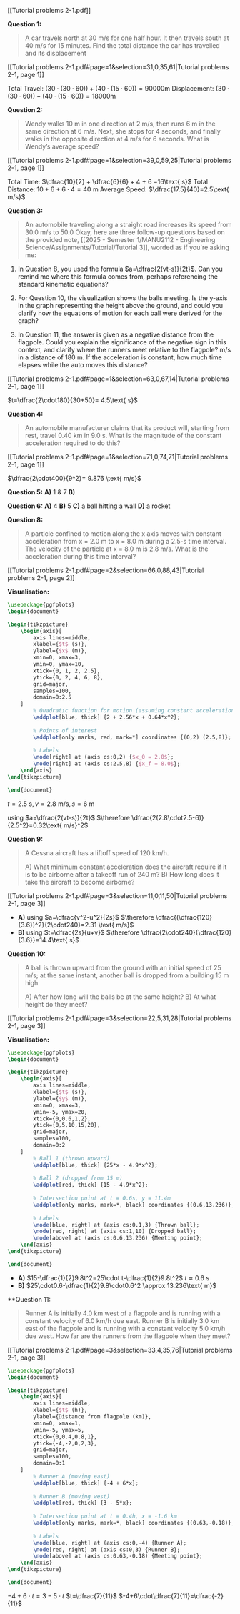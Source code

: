 [[Tutorial problems 2-1.pdf]]

**Question 1:**
> A car travels north at 30 m/s for one half hour. It then travels south at 40 m/s for 15 minutes. Find the total distance the car has travelled and its displacement

[[Tutorial problems 2-1.pdf#page=1&selection=31,0,35,61|Tutorial problems 2-1, page 1]]

Total Travel: $(30\cdot(30\cdot60)) + (40\cdot(15\cdot60))= 90000\text{m}$
Displacement: $(30\cdot(30\cdot60))-(40\cdot(15\cdot60))= 18000\text{m}$

**Question 2:**
> Wendy walks 10 m in one direction at 2 m/s, then runs 6 m in the same direction at 6 m/s. Next, she stops for 4 seconds, and finally walks in the opposite direction at 4 m/s for 6 seconds. What is Wendy’s average speed?

[[Tutorial problems 2-1.pdf#page=1&selection=39,0,59,25|Tutorial problems 2-1, page 1]]

Total Time: $\dfrac{10}{2} + \dfrac{6}{6} + 4 + 6 =16\text{ s}$
Total Distance: $10+6+6\cdot4=40\text{ m}$
Average Speed: $\dfrac{17.5}{40}=2.5\text{ m/s}$

**Question 3:**
> An automobile traveling along a straight road increases its speed from 30.0 m/s to 50.0 Okay, here are three follow-up questions based on the provided note, [[2025 - Semester 1/MANU2112 - Engineering Science/Assignments/Tutorial/Tutorial 3]],  worded as if you're asking me:

1.  In Question 8, you used the formula  $a=\dfrac{2(vt-s)}{2t}$. Can you remind me where this formula comes from, perhaps referencing the standard kinematic equations?

2.  For Question 10, the visualization shows the balls meeting. Is the y-axis in the graph representing the height above the ground, and could you clarify how the equations of motion for each ball were derived for the graph?

3.  In Question 11, the answer is given as a negative distance from the flagpole. Could you explain the significance of the negative sign in this context, and clarify where the runners meet relative to the flagpole?
m/s in a distance of 180 m. If the acceleration is constant, how much time elapses while the auto moves this distance?

[[Tutorial problems 2-1.pdf#page=1&selection=63,0,67,14|Tutorial problems 2-1, page 1]]

$t=\dfrac{2\cdot180}{30+50}= 4.5\text{ s}$

**Question 4:**
> An automobile manufacturer claims that its product will, starting from rest, travel 0.40 km in 9.0 s. What is the magnitude of the constant acceleration required to do this?

[[Tutorial problems 2-1.pdf#page=1&selection=71,0,74,71|Tutorial problems 2-1, page 1]]

$\dfrac{2\cdot400}{9^2}= 9.876 \text{ m/s}$

**Question 5:**
**A)** 1 & 7
**B)** 

**Question 6:**
**A)** 4
**B)** 5
**C)** a ball hitting a wall
**D)** a rocket

**Question 8:**
> A particle confined to motion along the x axis moves with constant acceleration from x = 2.0 m to x = 8.0 m during a 2.5-s time interval. The velocity of the particle at x = 8.0 m is 2.8 m/s. What is the acceleration during this time interval?

[[Tutorial problems 2-1.pdf#page=2&selection=66,0,88,43|Tutorial problems 2-1, page 2]]

**Visualisation:**
```tikz
\usepackage{pgfplots}
\begin{document}

\begin{tikzpicture}
    \begin{axis}[
        axis lines=middle,
        xlabel={$t$ (s)},
        ylabel={$x$ (m)},
        xmin=0, xmax=3,
        ymin=0, ymax=10,
        xtick={0, 1, 2, 2.5},
        ytick={0, 2, 4, 6, 8},
        grid=major,
        samples=100,
        domain=0:2.5
    ]
        % Quadratic function for motion (assuming constant acceleration)
        \addplot[blue, thick] {2 + 2.56*x + 0.64*x^2};
        
        % Points of interest
        \addplot[only marks, red, mark=*] coordinates {(0,2) (2.5,8)};
        
        % Labels
        \node[right] at (axis cs:0,2) {$x_0 = 2.0$};
        \node[right] at (axis cs:2.5,8) {$x_f = 8.0$};
    \end{axis}
\end{tikzpicture}

\end{document}
```

$t=2.5\text{ s}, v=2.8\text{ m/s}, s=6\text{ m}$

using $a=\dfrac{2(vt-s)}{2t}$
$\therefore \dfrac{2(2.8\cdot2.5-6)}{2.5^2}=0.32\text{ m/s}^2$


**Question 9:**
> A Cessna aircraft has a liftoff speed of 120 km/h. 
> 
> A) What minimum constant acceleration does the aircraft require if it is to be airborne after a takeoff run of 240 m? 
> B) How long does it take the aircraft to become airborne?

[[Tutorial problems 2-1.pdf#page=3&selection=11,0,11,50|Tutorial problems 2-1, page 3]]

- **A)** using $a=\dfrac{v^2-u^2}{2s}$
	 $\therefore \dfrac{(\dfrac{120}{3.6})^2}{2\cdot240}=2.31 \text{ m/s}$
- **B)** using $t=\dfrac{2s}{u+v}$
	 $\therefore \dfrac{2\cdot240}{\dfrac{120}{3.6}}=14.4\text{ s}$


**Question 10:**
> A ball is thrown upward from the ground with an initial speed of 25 m/s; at the same instant, another ball is dropped from a building 15 m high.
> 
> A) After how long will the balls be at the same height? 
> B) At what height do they meet?

[[Tutorial problems 2-1.pdf#page=3&selection=22,5,31,28|Tutorial problems 2-1, page 3]]

**Visualisation:**
```tikz
\usepackage{pgfplots}
\begin{document}

\begin{tikzpicture}
    \begin{axis}[
        axis lines=middle,
        xlabel={$t$ (s)},
        ylabel={$y$ (m)},
        xmin=0, xmax=3,
        ymin=-5, ymax=20,
        xtick={0,0.6,1,2},
        ytick={0,5,10,15,20},
        grid=major,
        samples=100,
        domain=0:2
    ]
        % Ball 1 (thrown upward)
        \addplot[blue, thick] {25*x - 4.9*x^2};
        
        % Ball 2 (dropped from 15 m)
        \addplot[red, thick] {15 - 4.9*x^2};
        
        % Intersection point at t = 0.6s, y = 11.4m
        \addplot[only marks, mark=*, black] coordinates {(0.6,13.236)};
        
        % Labels
        \node[blue, right] at (axis cs:0.1,3) {Thrown ball};
        \node[red, right] at (axis cs:1,10) {Dropped ball};
        \node[above] at (axis cs:0.6,13.236) {Meeting point};
    \end{axis}
\end{tikzpicture}

\end{document}
```

- **A)** $15-\dfrac{1}{2}9.8t^2=25\cdot t-\dfrac{1}{2}9.8t^2$
	$t≈0.6\text{ s}$
- **B)** $25\cdot0.6-\dfrac{1}{2}9.8\cdot0.6^2 \approx 13.236\text{ m}$

**Question 11:
> Runner A is initially 4.0 km west of a flagpole and is running with a constant velocity of 6.0 km/h due east. Runner B is initially 3.0 km east of the flagpole and is running with a constant velocity 5.0 km/h due west. How far are the runners from the flagpole when they meet?

[[Tutorial problems 2-1.pdf#page=3&selection=33,4,35,76|Tutorial problems 2-1, page 3]]

```tikz
\usepackage{pgfplots}
\begin{document}

\begin{tikzpicture}
    \begin{axis}[
        axis lines=middle,
        xlabel={$t$ (h)},
        ylabel={Distance from flagpole (km)},
        xmin=0, xmax=1,
        ymin=-5, ymax=5,
        xtick={0,0.4,0.8,1},
        ytick={-4,-2,0,2,3},
        grid=major,
        samples=100,
        domain=0:1
    ]
        % Runner A (moving east)
        \addplot[blue, thick] {-4 + 6*x};
        
        % Runner B (moving west)
        \addplot[red, thick] {3 - 5*x};
        
        % Intersection point at t = 0.4h, x = -1.6 km
        \addplot[only marks, mark=*, black] coordinates {(0.63,-0.18)};
        
        % Labels
        \node[blue, right] at (axis cs:0,-4) {Runner A};
        \node[red, right] at (axis cs:0,3) {Runner B};
        \node[above] at (axis cs:0.63,-0.18) {Meeting point};
    \end{axis}
\end{tikzpicture}

\end{document}

```


$-4+6\cdot t=3-5\cdot t$
$t=\dfrac{7}{11}$
$-4+6\cdot\dfrac{7}{11}=\dfrac{-2}{11}$

